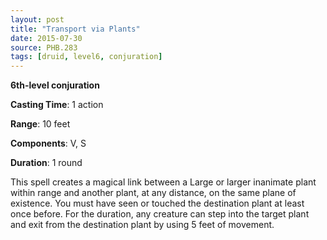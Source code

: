 ```yaml
---
layout: post
title: "Transport via Plants"
date: 2015-07-30
source: PHB.283
tags: [druid, level6, conjuration]
---
```


**6th-level conjuration**

**Casting Time**: 1 action

**Range**: 10 feet

**Components**: V, S

**Duration**: 1 round

This spell creates a magical link between a Large or larger inanimate plant within range and another plant, at any distance, on the same plane of existence. You must have seen or touched the destination plant at least once before. For the duration, any creature can step into the target plant and exit from the destination plant by using 5 feet of movement.
